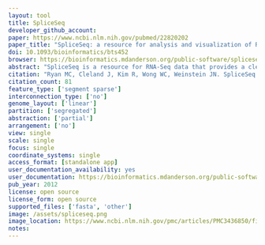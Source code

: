```yaml
---
layout: tool 
title: SpliceSeq
developer_github_account: 
paper: https://www.ncbi.nlm.nih.gov/pubmed/22820202
paper_title: "SpliceSeq: a resource for analysis and visualization of RNA-Seq data on alternative splicing and its functional impacts."
doi: 10.1093/bioinformatics/bts452
browser: https://bioinformatics.mdanderson.org/public-software/spliceseq/
abstract: "SpliceSeq is a resource for RNA-Seq data that provides a clear view of alternative splicing and identifies potential functional changes that result from splice variation. It displays intuitive visualizations and prioritized lists of results that highlight splicing events and their biological consequences. SpliceSeq unambiguously aligns reads to gene splice graphs, facilitating accurate analysis of large, complex transcript variants that cannot be adequately represented in other formats."
citation: "Ryan MC, Cleland J, Kim R, Wong WC, Weinstein JN. SpliceSeq: a resource for analysis and visualization of RNA-Seq data on alternative splicing and its functional impacts. Bioinformatics. academic.oup.com; 2012;28: 2385–2387."
citation_count: 81
feature_type: ['segment sparse']
interconnection_type: ['no']
genome_layout: ['linear']
partition: ['segregated']
abstraction: ['partial']
arrangement: ['no']
view: single
scale: single
focus: single
coordinate_systems: single
access_format: [standalone app]
user_documentation_availability: yes
user_documentation: https://bioinformatics.mdanderson.org/public-software/spliceseq/installation/
pub_year: 2012
license: open source
license_form: open source
supported_files: ['fasta', 'other']
image: /assets/spliceseq.png
image_location: https://www.ncbi.nlm.nih.gov/pmc/articles/PMC3436850/figure/bts452-F1/
notes: 
---
```

